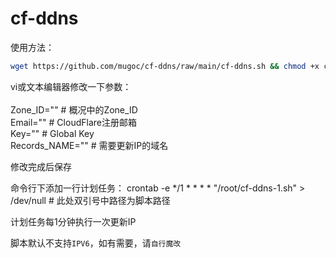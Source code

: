 # cf-ddns
使用方法：
```bash
wget https://github.com/mugoc/cf-ddns/raw/main/cf-ddns.sh && chmod +x cf-ddns.sh
```
vi或文本编辑器修改一下参数：</br>
</br>
Zone_ID=""			  # 概况中的Zone_ID</br>
Email=""			    # CloudFlare注册邮箱</br>
Key=""				    # Global Key</br>
Records_NAME=""		# 需要更新IP的域名</br>

修改完成后保存

命令行下添加一行计划任务：
crontab -e
*/1 * * * * "/root/cf-ddns-1.sh" > /dev/null   # 此处双引号中路径为脚本路径

计划任务每1分钟执行一次更新IP

脚本默认不支持`IPV6`，如有需要，请`自行魔改`

